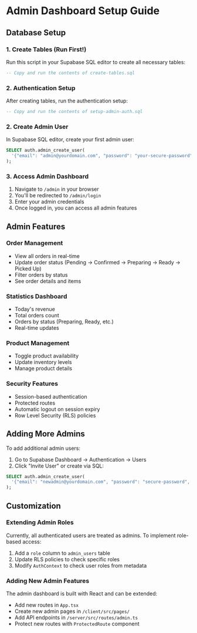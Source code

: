 # Admin Dashboard Setup Guide

## Database Setup

### 1. Create Tables (Run First!)

Run this script in your Supabase SQL editor to create all necessary tables:
```sql
-- Copy and run the contents of create-tables.sql
```

### 2. Authentication Setup

After creating tables, run the authentication setup:
```sql
-- Copy and run the contents of setup-admin-auth.sql
```

### 2. Create Admin User

In Supabase SQL editor, create your first admin user:

```sql
SELECT auth.admin_create_user(
  '{"email": "admin@yourdomain.com", "password": "your-secure-password", "email_confirm": true}'
);
```

### 3. Access Admin Dashboard

1. Navigate to `/admin` in your browser
2. You'll be redirected to `/admin/login`
3. Enter your admin credentials
4. Once logged in, you can access all admin features

## Admin Features

### Order Management
- View all orders in real-time
- Update order status (Pending → Confirmed → Preparing → Ready → Picked Up)
- Filter orders by status
- See order details and items

### Statistics Dashboard
- Today's revenue
- Total orders count
- Orders by status (Preparing, Ready, etc.)
- Real-time updates

### Product Management
- Toggle product availability
- Update inventory levels
- Manage product details

### Security Features
- Session-based authentication
- Protected routes
- Automatic logout on session expiry
- Row Level Security (RLS) policies

## Adding More Admins

To add additional admin users:

1. Go to Supabase Dashboard → Authentication → Users
2. Click "Invite User" or create via SQL:
```sql
SELECT auth.admin_create_user(
  '{"email": "newadmin@yourdomain.com", "password": "secure-password", "email_confirm": true}'
);
```

## Customization

### Extending Admin Roles

Currently, all authenticated users are treated as admins. To implement role-based access:

1. Add a `role` column to `admin_users` table
2. Update RLS policies to check specific roles
3. Modify `AuthContext` to check user roles from metadata

### Adding New Admin Features

The admin dashboard is built with React and can be extended:
- Add new routes in `App.tsx`
- Create new admin pages in `/client/src/pages/`
- Add API endpoints in `/server/src/routes/admin.ts`
- Protect new routes with `ProtectedRoute` component